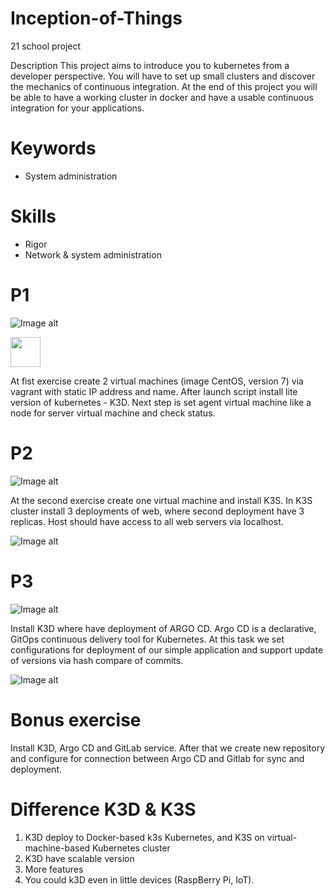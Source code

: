 # Inception-of-Things

21 school project

Description
This project aims to introduce you to kubernetes from a developer perspective. You will have to set up small clusters and discover the mechanics of continuous integration. At the end of this project you will be able to have a working cluster in docker and have a usable continuous integration for your applications.

# Keywords

- System administration

# Skills

- Rigor
- Network & system administration

# P1


![Image alt](https://github.com/behaqos/inception-of-things/raw/master/images/p1.png)

<img src="[https://github.com/favicon.ico](https://github.com/behaqos/inception-of-things/raw/master/images/p1.png)" width="48">

At fist exercise create 2 virtual machines (image CentOS, version 7) via vagrant with static IP address and name. After launch script install lite version of kubernetes - K3D. Next step is set agent virtual machine like a node for server virtual machine and check status.

# P2

![Image alt](https://github.com/behaqos/inception-of-things/raw/master/images/p2-2.png)


At the second exercise create one virtual machine and install K3S. In K3S cluster install 3 deployments of web, where second deployment have 3 replicas. Host should have access to all web servers via localhost. 

![Image alt](https://github.com/behaqos/inception-of-things/raw/master/images/p2.png)

# P3

![Image alt](https://github.com/behaqos/inception-of-things/raw/master/images/p3-2.png)

Install K3D where have deployment of ARGO CD. Argo CD is a declarative, GitOps continuous delivery tool for Kubernetes. At this task we set configurations for deployment of our simple application and support update of versions via hash compare of commits.


![Image alt](https://github.com/behaqos/inception-of-things/raw/master/images/p3.png)

# Bonus exercise

Install K3D, Argo CD and GitLab service. After that we create new repository and configure for connection between Argo CD and Gitlab for sync and deployment.

# Difference K3D & K3S
1. K3D deploy to Docker-based k3s Kubernetes, and K3S on virtual-machine-based Kubernetes cluster
2. K3D have scalable version
3. More features
4. You could k3D even in little devices (RaspBerry Pi, IoT).
